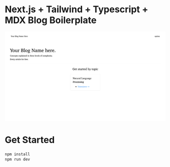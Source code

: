 # Next.js + Tailwind + Typescript + MDX Blog Boilerplate

![What it looks like](./screenshot.png)

# Get Started

```
npm install
npm run dev
```